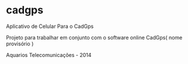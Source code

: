 cadgps
======

Aplicativo de Celular Para o CadGps



Projeto para trabalhar em conjunto com o software online CadGps(  nome provisório )

Aquarios Telecomunicações - 2014
